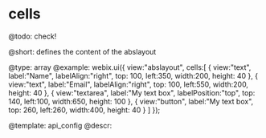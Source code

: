cells
=============

@todo:
	check!


@short:
	defines the content of the abslayout

@type: array
@example:
webix.ui({
	view:"abslayout",
	cells:[
		{ view:"text", label:"Name", labelAlign:"right",
			top: 100, left:350, width:200, height: 40 },
		{ view:"text", label:"Email", labelAlign:"right",
			top: 100, left:550, width:200, height: 40 },
		{ view:"textarea", label:"My text box", labelPosition:"top",
			top: 140, left:100, width:650, height: 100 },
		{ view:"button", label:"My text box",
			top: 260, left:260, width:400, height: 40 }
	]
});



@template:	api_config
@descr:


